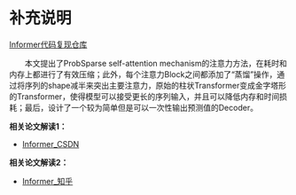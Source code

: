 # 补充说明

[Informer代码复现仓库](https://www.heywhale.com/mw/project/601e252bb2334400157fb2d1)

&emsp;&emsp;本文提出了ProbSparse self-attention mechanism的注意力方法，在耗时和内存上都进行了有效压缩；此外，每个注意力Block之间都添加了“蒸馏”操作，通过将序列的shape减半来突出主要注意力，原始的柱状Transformer变成金字塔形的Transformer，使得模型可以接受更长的序列输入，并且可以降低内存和时间损耗；最后，设计了一个较为简单但是可以一次性输出预测值的Decoder。


**相关论文解读1：**
* [Informer_CSDN](https://blog.csdn.net/fluentn/article/details/115392229)

**相关论文解读2：**
* [Informer_知乎](https://zhuanlan.zhihu.com/p/646853438)


